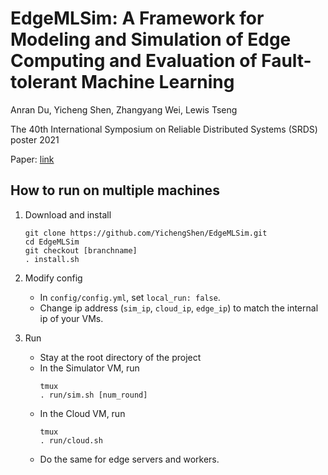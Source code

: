 # EdgeMLSim: A Framework for Modeling and Simulation of Edge Computing and Evaluation of Fault-tolerant Machine Learning

Anran Du, Yicheng Shen, Zhangyang Wei, Lewis Tseng

The 40th International Symposium on Reliable Distributed Systems (SRDS) poster 2021

Paper: [link](srds_paper/SRDS21_EdgeMLSim_poster.pdf)

## How to run on multiple machines

1. Download and install

    ```
    git clone https://github.com/YichengShen/EdgeMLSim.git
    cd EdgeMLSim
    git checkout [branchname]
    . install.sh
    ```

2. Modify config

    - In `config/config.yml`, set `local_run: false`.
    - Change ip address (`sim_ip`, `cloud_ip`, `edge_ip`) to match the internal ip of your VMs.
    
3. Run
    - Stay at the root directory of the project
    - In the Simulator VM, run
        ```
        tmux
        . run/sim.sh [num_round]
        ```
    - In the Cloud VM, run
        ```
        tmux
        . run/cloud.sh
        ``` 
    - Do the same for edge servers and workers.

